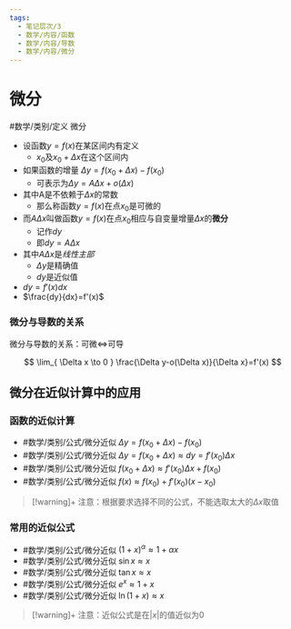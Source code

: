 ```yaml
---
tags:
  - 笔记层次/3
  - 数学/内容/函数
  - 数学/内容/导数
  - 数学/内容/微分
---
```


# 微分

#数学/类别/定义 微分
- 设函数$y=f(x)$在某区间内有定义
	- $x_{0}$及$x_{0}+\Delta x$在这个区间内
- 如果函数的增量 $\Delta y=f(x_{0}+\Delta x)-f(x_{0})$
	- 可表示为$\Delta y=A\Delta x+o(\Delta x)$
- 其中A是不依赖于$\Delta x$的常数
	- 那么称函数$y=f(x)$在点$x_{0}$是可微的
- 而$A\Delta x$叫做函数$y=f(x)$在点$x_{0}$相应与自变量增量$\Delta x$的**微分**
	- 记作$dy$
	- 即$dy=A\Delta x$
- 其中$A\Delta x$是*线性主部*
	- $\Delta y$是精确值
	- $dy$是近似值
- $dy=f'(x)dx$
- $\frac{dy}{dx}=f'(x)$

### 微分与导数的关系

微分与导数的关系：可微$\iff$可导

$$
\lim_{ \Delta x \to 0 } \frac{\Delta y-o(\Delta x)}{\Delta x}=f'(x)
$$

## 微分在近似计算中的应用

### 函数的近似计算


- #数学/类别/公式/微分近似 $\Delta y=f(x_{0}+\Delta x)-f(x_{0})$
- #数学/类别/公式/微分近似 $\Delta y=f(x_{0}+\Delta x)\approx dy=f'(x_{0})\Delta x$
- #数学/类别/公式/微分近似 $f(x_{0}+\Delta x)\approx f'(x_{0})\Delta x+f(x_{0})$
- #数学/类别/公式/微分近似 $f(x)\approx f(x_{0})+f'(x_{0})(x-x_{0})$

>[!warning]+ 注意：根据要求选择不同的公式，不能选取太大的$\Delta x$取值

### 常用的近似公式

- #数学/类别/公式/微分近似 $(1+x)^\alpha \approx 1+\alpha x$
- #数学/类别/公式/微分近似 $\sin x\approx x$
- #数学/类别/公式/微分近似 $\tan x\approx x$
- #数学/类别/公式/微分近似 $e^x\approx 1+x$
- #数学/类别/公式/微分近似 $\ln(1+x)\approx x$

>[!warning]+ 注意：近似公式是在$|x|$的值近似为0

